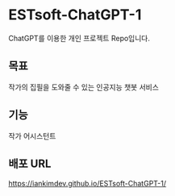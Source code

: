 # ESTsoft-ChatGPT-1
ChatGPT를 이용한 개인 프로젝트 Repo입니다.

## 목표
작가의 집필을 도와줄 수 있는 인공지능 챗봇 서비스

## 기능
작가 어시스턴트

## 배포 URL
https://iankimdev.github.io/ESTsoft-ChatGPT-1/
